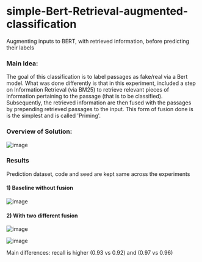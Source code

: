 # simple-Bert-Retrieval-augmented-classification
Augmenting inputs to BERT, with retrieved information, before predicting their labels

### Main Idea:
The goal of this classification is to label passages as fake/real via a Bert model.
What was done differently is that in this experiment, included a step on Information Retrieval (via BM25) to retrieve relevant pieces of information pertaining to the passage (that is to be classified).
Subsequently, the retrieved information are then fused with the passages by prepending retrieved passages to the input.
This form of fusion done is is the simplest and is called 'Priming'.

### Overview of Solution:
![image](https://user-images.githubusercontent.com/54625060/170184988-c058e8ba-687c-40e4-9515-2f32c5881012.png)

### Results
Prediction dataset, code and seed are kept same across the experiments 
#### 1) Baseline without fusion
![image](https://user-images.githubusercontent.com/54625060/170185440-bfbb658b-fdae-42ad-b3e3-f728985dc12f.png)

#### 2) With two different fusion
![image](https://user-images.githubusercontent.com/54625060/170185502-b1c896fa-e6ca-4a87-bcda-5c9b6f142ec2.png)

![image](https://user-images.githubusercontent.com/54625060/170185512-7b0e800e-e1ad-487a-b0d6-bd7ee086a96d.png)

Main differences: recall is higher (0.93 vs 0.92) and (0.97 vs 0.96)
